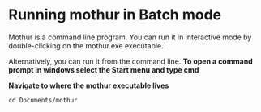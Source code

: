 # Running mothur in Batch mode

Mothur is a command line program. You can run it in interactive mode by double-clicking on the mothur.exe executable.

Alternatively, you can run it from the command line. 
**To open a command prompt in windows select the Start menu and type cmd**

**Navigate to where the mothur executable lives**

```
cd Documents/mothur
```

